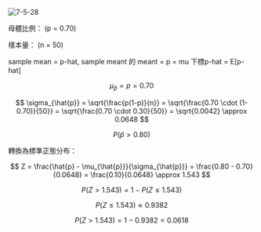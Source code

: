 
![7-5-28](https://github.com/user-attachments/assets/28219301-d28e-4d47-be74-42735b908911)

母體比例： \(p = 0.70\)

樣本量： \(n = 50\)

sample mean = p-hat, sample meant 的 meant = p = mu 下標p-hat = E[p-hat]

   $$
   \mu_{\hat{p}} = p = 0.70
   $$
   
   $$
   \sigma_{\hat{p}} = \sqrt{\frac{p(1-p)}{n}} = \sqrt{\frac{0.70 \cdot (1-0.70)}{50}} = \sqrt{\frac{0.70 \cdot 0.30}{50}} = \sqrt{0.0042} \approx 0.0648
   $$

$$
P(\hat{p} > 0.80)
$$

轉換為標準正態分布：

$$
Z = \frac{\hat{p} - \mu_{\hat{p}}}{\sigma_{\hat{p}}} = \frac{0.80 - 0.70}{0.0648} = \frac{0.10}{0.0648} \approx 1.543
$$

$$
P(Z > 1.543) = 1 - P(Z \leq 1.543)
$$

$$
P(Z \leq 1.543) \approx 0.9382
$$


$$
P(Z > 1.543) = 1 - 0.9382 = 0.0618
$$

